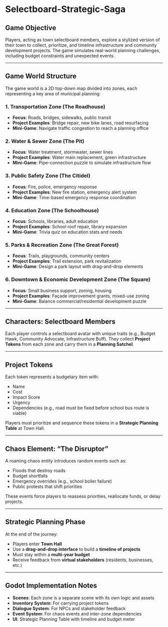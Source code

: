 # Selectboard-Strategic-Saga

## Game Objective

Players, acting as town selectboard members, explore a stylized version of their town to collect, prioritize, and timeline infrastructure and community development projects. The game simulates real-world planning challenges, including budget constraints and unexpected events.

---

## Game World Structure

The game world is a 2D top-down map divided into zones, each representing a key area of municipal planning:

### 1. Transportation Zone (The Roadhouse)
- **Focus**: Roads, bridges, sidewalks, public transit  
- **Project Examples**: Bridge repair, new bike lanes, road resurfacing  
- **Mini-Game**: Navigate traffic congestion to reach a planning office

### 2. Water & Sewer Zone (The Pit)
- **Focus**: Water treatment, stormwater, sewer lines  
- **Project Examples**: Water main replacement, green infrastructure  
- **Mini-Game**: Pipe-connection puzzle to simulate infrastructure flow

### 3. Public Safety Zone (The Citidel)
- **Focus**: Fire, police, emergency response  
- **Project Examples**: New fire station, emergency alert system  
- **Mini-Game**: Time-based emergency response coordination
  
### 4. Education Zone (The Schoolhouse)
- **Focus**: Schools, libraries, adult education  
- **Project Examples**: School roof repair, library expansion  
- **Mini-Game**: Trivia quiz on education stats and needs

### 5. Parks & Recreation Zone (The Great Forest)
- **Focus**: Trails, playgrounds, community centers  
- **Project Examples**: Trail extension, park revitalization  
- **Mini-Game**: Design a park layout with drag-and-drop elements

### 6. Downtown & Economic Development Zone (The Square)
- **Focus**: Small business support, zoning, housing  
- **Project Examples**: Façade improvement grants, mixed-use zoning  
- **Mini-Game**: Balance commercial/residential development puzzle

---

## Characters: Selectboard Members
Each player controls a selectboard avatar with unique traits (e.g., Budget Hawk, Community Advocate, Infrastructure Buff). They collect **Project Tokens** from each zone and carry them in a **Planning Satchel**.

---

## Project Tokens

Each token represents a budgetary item with:
- Name
- Cost
- Impact Score
- Urgency
- Dependencies (e.g., road must be fixed before school bus route is viable)

Players must prioritize and sequence these tokens in a **Strategic Planning Table** at Town Hall.

---

## Chaos Element: “The Disruptor”

A roaming chaos entity introduces random events such as:
- Floods that destroy roads
- Budget shortfalls
- Emergency overrides (e.g., school boiler failure)
- Public protests that shift priorities

These events force players to reassess priorities, reallocate funds, or delay projects.

---

## Strategic Planning Phase

At the end of the journey:
- Players enter **Town Hall**
- Use a **drag-and-drop interface** to build a **timeline of projects**
- Must stay within a **multi-year budget**
- Receive feedback from **virtual stakeholders** (residents, businesses, etc.)

---

## Godot Implementation Notes

- **Scenes**: Each zone is a separate scene with its own logic and assets
- **Inventory System**: For carrying project tokens
- **Dialogue System**: For NPCs and stakeholder feedback
- **Event System**: For chaos events and inter-zone dependencies
- **UI**: Strategic Planning Table with timeline and budget meter
